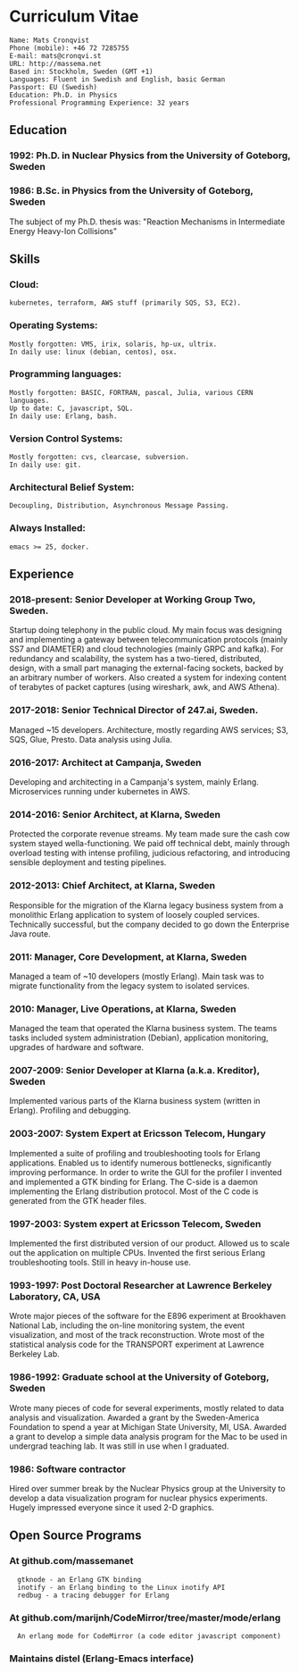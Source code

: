 Curriculum Vitae
================

    Name: Mats Cronqvist
    Phone (mobile): +46 72 7285755
    E-mail: mats@cronqvi.st
    URL: http://massema.net
    Based in: Stockholm, Sweden (GMT +1)
    Languages: Fluent in Swedish and English, basic German
    Passport: EU (Swedish)
    Education: Ph.D. in Physics
    Professional Programming Experience: 32 years

Education
---------
### 1992: Ph.D. in Nuclear Physics from the University of Goteborg, Sweden
### 1986: B.Sc. in Physics from the University of Goteborg, Sweden

The subject of my Ph.D. thesis was: "Reaction Mechanisms in
Intermediate Energy Heavy-Ion Collisions"

Skills
------
### Cloud:
    kubernetes, terraform, AWS stuff (primarily SQS, S3, EC2).
### Operating Systems:
    Mostly forgotten: VMS, irix, solaris, hp-ux, ultrix.
    In daily use: linux (debian, centos), osx.
### Programming languages:
    Mostly forgotten: BASIC, FORTRAN, pascal, Julia, various CERN languages.
    Up to date: C, javascript, SQL.
    In daily use: Erlang, bash.
### Version Control Systems:
    Mostly forgotten: cvs, clearcase, subversion.
    In daily use: git.
### Architectural Belief System:
    Decoupling, Distribution, Asynchronous Message Passing.
### Always Installed:
    emacs >= 25, docker.

Experience
----------

###  2018-present: Senior Developer at Working Group Two, Sweden. 
Startup doing telephony in the public cloud. My main focus was designing and
implementing a gateway between telecommunication protocols (mainly SS7 and
DIAMETER) and cloud technologies (mainly GRPC and kafka). For redundancy and
scalability, the system has a two-tiered, distributed, design, with a small part
managing the external-facing sockets, backed by an arbitrary number of workers.
Also created a system for indexing content of terabytes of packet captures
(using wireshark, awk, and AWS Athena).

###  2017-2018: Senior Technical Director of 247.ai, Sweden.
Managed ~15 developers. Architecture, mostly regarding AWS services; S3, SQS,
Glue, Presto. Data analysis using Julia.

###  2016-2017: Architect at Campanja, Sweden
Developing and architecting in a Campanja's system, mainly Erlang.
Microservices running under kubernetes in AWS.

###  2014-2016: Senior Architect, at Klarna, Sweden
Protected the corporate revenue streams. My team made sure the cash cow
system stayed wella-functioning. We paid off technical debt, mainly through
overload testing with intense profiling, judicious refactoring, and
introducing sensible deployment and testing pipelines.

### 2012-2013: Chief Architect, at Klarna, Sweden
Responsible for the migration of the Klarna legacy business system from
a monolithic Erlang application to system of loosely coupled services.
Technically successful, but the company decided to go down the Enterprise
Java route.

###  2011: Manager, Core Development, at Klarna, Sweden
Managed a team of ~10 developers (mostly Erlang). Main task was to
migrate functionality from the legacy system to isolated services.

###  2010: Manager, Live Operations, at Klarna, Sweden
Managed the team that operated the Klarna business system. The teams
tasks included system administration (Debian), application monitoring,
upgrades of hardware and software.

###  2007-2009: Senior Developer at Klarna (a.k.a. Kreditor), Sweden
Implemented various parts of the Klarna business system (written in
Erlang). Profiling and debugging.

### 2003-2007: System Expert at Ericsson Telecom, Hungary
Implemented a suite of profiling and troubleshooting tools for
Erlang applications. Enabled us to identify numerous bottlenecks,
significantly improving performance.
In order to write the GUI for the profiler I invented and
implemented a GTK binding for Erlang. The C-side is a daemon
implementing the Erlang distribution protocol. Most of the C code
is generated from the GTK header files.

###  1997-2003: System expert at Ericsson Telecom, Sweden
Implemented the first distributed version of our product. Allowed
us to scale out the application on multiple CPUs.
Invented the first serious Erlang troubleshooting tools. Still in
heavy in-house use.

###  1993-1997: Post Doctoral Researcher at Lawrence Berkeley Laboratory, CA, USA
Wrote major pieces of the software for the E896 experiment at Brookhaven
National Lab, including the on-line monitoring system, the event
visualization, and most of the track reconstruction.
Wrote most of the statistical analysis code for the TRANSPORT
experiment at Lawrence Berkeley Lab.

###  1986-1992: Graduate school at the University of Goteborg, Sweden
Wrote many pieces of code for several experiments, mostly related to
data analysis and visualization.
Awarded a grant by the Sweden-America Foundation to spend a year at
Michigan State University, MI, USA.
Awarded a grant to develop a simple data analysis program for the
Mac to be used in undergrad teaching lab. It was still in use when
I graduated.

###  1986: Software contractor
Hired over summer break by the Nuclear Physics group at the
University to develop a data visualization program for nuclear
physics experiments. Hugely impressed everyone since it used 2-D
graphics.

Open Source Programs
--------------------
### At github.com/massemanet
      gtknode - an Erlang GTK binding
      inotify - an Erlang binding to the Linux inotify API
      redbug - a tracing debugger for Erlang

### At github.com/marijnh/CodeMirror/tree/master/mode/erlang
      An erlang mode for CodeMirror (a code editor javascript component)

### Maintains distel (Erlang-Emacs interface)
